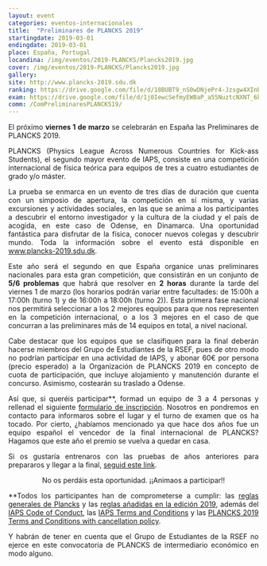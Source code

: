 ```yaml
---
layout: event
categories: eventos-internacionales
title:  "Preliminares de PLANCKS 2019"
startingdate: 2019-03-01
endingdate: 2019-03-01
place: España, Portugal
locandina: /img/eventos/2019-PLANCKS/Plancks2019.jpg
cover: /img/eventos/2019-PLANCKS/Plancks2019.jpg
gallery:
site: http://www.plancks-2019.sdu.dk
ranking: https://drive.google.com/file/d/18BUBT9_nS0wDNjePr4-Jzsgw4XInbLjp/view?usp=sharing
exam: https://drive.google.com/file/d/1j0IewcSefmyEWBaP_a55NuztcNXNT_6k/view?usp=sharing
comm: /ComPreliminaresPLANCKS19/
---
```

<p style="text-align: justify;">
El próximo <strong>viernes 1 de marzo</strong> se celebrarán en España las Preliminares de PLANCKS 2019.
</p>
<p style="text-align: justify;">
PLANCKS (Physics League Across Numerous Countries for Kick-ass Students), el segundo mayor evento de IAPS, consiste en una competición internacional de física teórica para equipos de tres a cuatro estudiantes de grado y/o máster.
</p>
<p style="text-align: justify;">
La prueba se enmarca en un evento de tres días de duración que cuenta con un simposio de apertura, la competición en sí misma, y varias excursiones y actividades sociales, en las que se anima a los participantes a descubrir el entorno investigador y la cultura de la ciudad y el país de acogida, en este caso de Odense, en Dinamarca. Una oportunidad fantástica para disfrutar de la física, conocer nuevos colegas y descubrir mundo. Toda la información sobre el evento está disponible en <a href="http://www.plancks-2019.sdu.dk/">www.plancks-2019.sdu.dk</a>.
</p>
<p style="text-align: justify;">
Este año será el segundo en que España organice unas preliminares nacionales para esta gran competición, que consistirán en un conjunto de <strong>5/6 problemas</strong> que habrá que resolver en <strong>2 horas</strong> durante la tarde del viernes 1 de marzo (los horarios podrán variar entre facultades: de 15:00h a 17:00h (turno 1) y de 16:00h a 18:00h (turno 2)). Esta primera fase nacional nos permitirá seleccionar a los 2 mejores equipos para que nos representen en la competición internacional, o a los 3 mejores en el caso de que concurran a las preliminares más de 14 equipos en total, a nivel nacional.
</p>
<p style="text-align: justify;">
Cabe destacar que los equipos que se clasifiquen para la final deberán hacerse miembros del Grupo de Estudiantes de la RSEF, pues de otro modo no podrían participar en una actividad de IAPS, y abonar 60€ por persona (precio esperado) a la Organización de PLANCKS 2019 en concepto de cuota de participación, que incluye alojamiento y manutención durante el concurso. Asimismo, costearán su traslado a Odense.
</p>
<p style="text-align: justify;">
Así que, si queréis participar**, formad un equipo de 3 a 4 personas y rellenad el siguiente <a href="https://goo.gl/forms/Utcq9gl5M044Da9t1">formulario de inscripción</a>. Nosotros en pondremos en contacto para informaros sobre el lugar y el turno de examen que os ha tocado. Por cierto, ¿habíamos mencionado ya que hace dos años fue un equipo español el vencedor de la final internacional de PLANCKS? Hagamos que este año el premio se vuelva a quedar en casa.
</p>
<p style="text-align: justify;">
Si os gustaría entrenaros con las pruebas de años anteriores para prepararos y llegar a la final, <a href="https://drive.google.com/file/d/1-MG6AJS1hoHyi_QHD3r70eiEeJ_ITCre/view?usp=sharing">seguid este link</a>.
</p>

<center>No os perdáis esta oportunidad. ¡¡Animaos a participar!!</center>

<p style="text-align: justify;">
**Todos los participantes han de comprometerse a cumplir: las <a href="https://www.iaps.info/wp-content/uploads/2016/09/PLANCKS_rules.pdf">reglas generales de Plancks</a> y las <a href="http://www.plancks-2019.sdu.dk/files/AdditionGeneralPLANCKSrules.pdf">reglas añadidas en la edición 2019</a>, además del <a href="http://www.iaps.info/wp-content/uploads/2016/09/Code-of-Conduct_2016-1.pdf">IAPS Code of Conduct</a>, las <a href="http://www.iaps.info/wp-content/uploads/2017/09/iaps-Terms-and-Conditions.pdf">IAPS Terms and Conditions</a> y las <a href="https://drive.google.com/file/d/1fHiIC3q2DXmbX65MKAs3q4bVKwz_t43B/view?usp=sharing">PLANCKS 2019 Terms and Conditions with cancellation policy</a>.
</p>

<p style="text-align: justify;">
Y habrán de tener en cuenta que el Grupo de Estudiantes de la RSEF no ejerce en este convocatoria de PLANCKS de intermediario económico en modo alguno.
</p>
